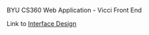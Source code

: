 BYU CS360 Web Application - Vicci Front End

Link to [Interface Design](http://prezi.com/ht31clpy510w/?utm_campaign=share&utm_medium=copy)
